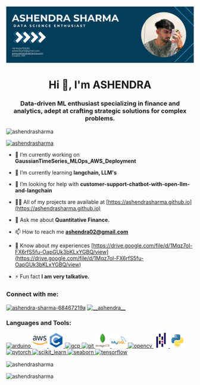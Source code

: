 ![logo](https://github.com/ashendrasharma/ashendrasharma/blob/main/Blue%20Corporate%20Linkedin%20Article%20Cover%20image%20.png)

<h1 align="center">Hi 👋, I'm ASHENDRA</h1>
<h3 align="center">Data-driven ML enthusiast specializing in finance and analytics, adept at crafting strategic solutions for complex problems.</h3>

<p align="left"> <img src="https://komarev.com/ghpvc/?username=ashendrasharma&label=Profile%20views&color=0e75b6&style=flat" alt="ashendrasharma" /> </p>

<p align="left"> <a href="https://github.com/ryo-ma/github-profile-trophy"><img src="https://github-profile-trophy.vercel.app/?username=ashendrasharma" alt="ashendrasharma" /></a> </p>

- 🔭 I’m currently working on **GaussianTimeSeries_MLOps_AWS_Deployment**

- 🌱 I’m currently learning **langchain, LLM's**

- 🤝 I’m looking for help with **customer-support-chatbot-with-open-llm-and-langchain**

- 👨‍💻 All of my projects are available at [https://ashendrasharma.github.io](https://ashendrasharma.github.io)

- 💬 Ask me about **Quantitative Finance.**

- 📫 How to reach me **ashendra02@gmail.com**

- 📄 Know about my experiences [https://drive.google.com/file/d/1Mqz7ol-FX6rfS5fu-OapGUk3bKLxYGBQ/view](https://drive.google.com/file/d/1Mqz7ol-FX6rfS5fu-OapGUk3bKLxYGBQ/view)

- ⚡ Fun fact **I am very talkative.**

<h3 align="left">Connect with me:</h3>
<p align="left">
<a href="https://linkedin.com/in/ashendra-sharma-68467219a" target="blank"><img align="center" src="https://raw.githubusercontent.com/rahuldkjain/github-profile-readme-generator/master/src/images/icons/Social/linked-in-alt.svg" alt="ashendra-sharma-68467219a" height="30" width="40" /></a>
<a href="https://instagram.com/__ashendra__" target="blank"><img align="center" src="https://raw.githubusercontent.com/rahuldkjain/github-profile-readme-generator/master/src/images/icons/Social/instagram.svg" alt="__ashendra__" height="30" width="40" /></a>
</p>

<h3 align="left">Languages and Tools:</h3>
<p align="left"> <a href="https://www.arduino.cc/" target="_blank" rel="noreferrer"> <img src="https://cdn.worldvectorlogo.com/logos/arduino-1.svg" alt="arduino" width="40" height="40"/> </a> <a href="https://aws.amazon.com" target="_blank" rel="noreferrer"> <img src="https://raw.githubusercontent.com/devicons/devicon/master/icons/amazonwebservices/amazonwebservices-original-wordmark.svg" alt="aws" width="40" height="40"/> </a> <a href="https://www.cprogramming.com/" target="_blank" rel="noreferrer"> <img src="https://raw.githubusercontent.com/devicons/devicon/master/icons/c/c-original.svg" alt="c" width="40" height="40"/> </a> <a href="https://cloud.google.com" target="_blank" rel="noreferrer"> <img src="https://www.vectorlogo.zone/logos/google_cloud/google_cloud-icon.svg" alt="gcp" width="40" height="40"/> </a> <a href="https://git-scm.com/" target="_blank" rel="noreferrer"> <img src="https://www.vectorlogo.zone/logos/git-scm/git-scm-icon.svg" alt="git" width="40" height="40"/> </a> <a href="https://www.mongodb.com/" target="_blank" rel="noreferrer"> <img src="https://raw.githubusercontent.com/devicons/devicon/master/icons/mongodb/mongodb-original-wordmark.svg" alt="mongodb" width="40" height="40"/> </a> <a href="https://www.mysql.com/" target="_blank" rel="noreferrer"> <img src="https://raw.githubusercontent.com/devicons/devicon/master/icons/mysql/mysql-original-wordmark.svg" alt="mysql" width="40" height="40"/> </a> <a href="https://opencv.org/" target="_blank" rel="noreferrer"> <img src="https://www.vectorlogo.zone/logos/opencv/opencv-icon.svg" alt="opencv" width="40" height="40"/> </a> <a href="https://pandas.pydata.org/" target="_blank" rel="noreferrer"> <img src="https://raw.githubusercontent.com/devicons/devicon/2ae2a900d2f041da66e950e4d48052658d850630/icons/pandas/pandas-original.svg" alt="pandas" width="40" height="40"/> </a> <a href="https://www.python.org" target="_blank" rel="noreferrer"> <img src="https://raw.githubusercontent.com/devicons/devicon/master/icons/python/python-original.svg" alt="python" width="40" height="40"/> </a> <a href="https://pytorch.org/" target="_blank" rel="noreferrer"> <img src="https://www.vectorlogo.zone/logos/pytorch/pytorch-icon.svg" alt="pytorch" width="40" height="40"/> </a> <a href="https://scikit-learn.org/" target="_blank" rel="noreferrer"> <img src="https://upload.wikimedia.org/wikipedia/commons/0/05/Scikit_learn_logo_small.svg" alt="scikit_learn" width="40" height="40"/> </a> <a href="https://seaborn.pydata.org/" target="_blank" rel="noreferrer"> <img src="https://seaborn.pydata.org/_images/logo-mark-lightbg.svg" alt="seaborn" width="40" height="40"/> </a> <a href="https://www.tensorflow.org" target="_blank" rel="noreferrer"> <img src="https://www.vectorlogo.zone/logos/tensorflow/tensorflow-icon.svg" alt="tensorflow" width="40" height="40"/> </a> </p>

<p><img align="center" src="https://github-readme-stats.vercel.app/api/top-langs?username=ashendrasharma&show_icons=true&locale=en&layout=compact" alt="ashendrasharma" /></p>

<p><img align="center" src="https://github-readme-streak-stats.herokuapp.com/?user=ashendrasharma&" alt="ashendrasharma" /></p>
